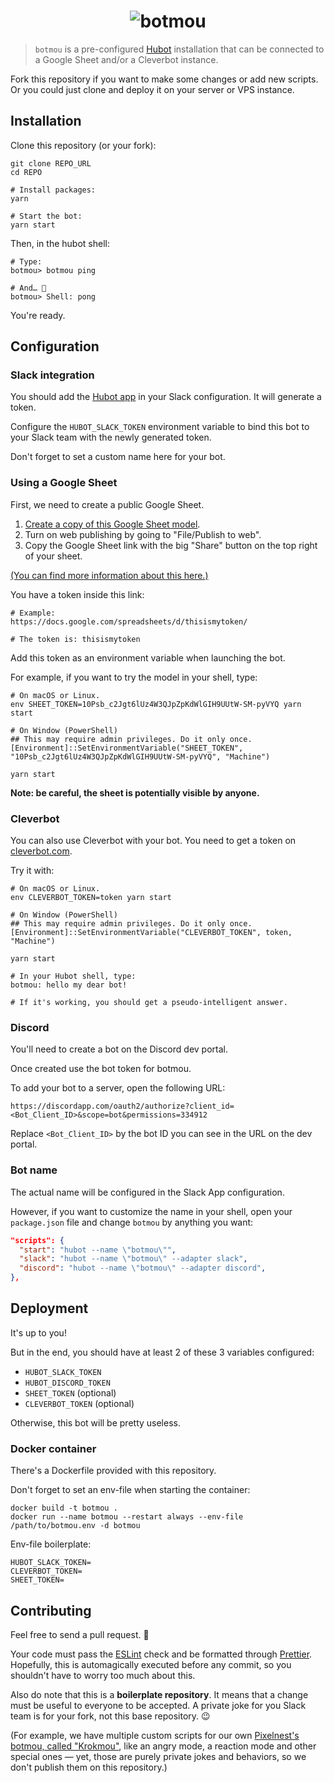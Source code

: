# <center>![botmou](example.gif)</center>

> `botmou` is a pre-configured [Hubot](https://hubot.github.com) installation that can be connected to a Google Sheet and/or a Cleverbot instance.

Fork this repository if you want to make some changes or add new scripts. Or you could just clone and deploy it on your server or VPS instance.

## Installation

Clone this repository (or your fork):

```shell
git clone REPO_URL
cd REPO

# Install packages:
yarn

# Start the bot:
yarn start
```

Then, in the hubot shell:

```shell
# Type:
botmou> botmou ping

# And… 🎉
botmou> Shell: pong
```

You're ready.

## Configuration

### Slack integration

You should add the [Hubot app](https://slack.com/apps/A0F7XDU93-hubot) in your Slack configuration. It will generate a token.

Configure the `HUBOT_SLACK_TOKEN` environment variable to bind this bot to your Slack team with the newly generated token.

Don't forget to set a custom name here for your bot.

### Using a Google Sheet

First, we need to create a public Google Sheet.

1. [Create a copy of this Google Sheet model](https://docs.google.com/spreadsheets/d/10Psb_c2Jgt6lUz4W3QJpZpKdWlGIH9UUtW-SM-pyVYQ/edit#gid=0).
2. Turn on web publishing by going to "File/Publish to web".
3. Copy the Google Sheet link with the big "Share" button on the top right of your sheet.

[(You can find more information about this here.)](https://github.com/theoephraim/node-google-spreadsheet#unauthenticated-access-read-only-access-on-public-docs)

You have a token inside this link:

```shell
# Example:
https://docs.google.com/spreadsheets/d/thisismytoken/

# The token is: thisismytoken
```

Add this token as an environment variable when launching the bot.

For example, if you want to try the model in your shell, type:

```shell
# On macOS or Linux.
env SHEET_TOKEN=10Psb_c2Jgt6lUz4W3QJpZpKdWlGIH9UUtW-SM-pyVYQ yarn start
```

```shell
# On Window (PowerShell)
## This may require admin privileges. Do it only once.
[Environment]::SetEnvironmentVariable("SHEET_TOKEN", "10Psb_c2Jgt6lUz4W3QJpZpKdWlGIH9UUtW-SM-pyVYQ", "Machine")

yarn start
```

**Note: be careful, the sheet is potentially visible by anyone.**

### Cleverbot

You can also use Cleverbot with your bot. You need to get a token on [cleverbot.com](https://www.cleverbot.com/api/my-account/).

Try it with:

```shell
# On macOS or Linux.
env CLEVERBOT_TOKEN=token yarn start
```

```shell
# On Window (PowerShell)
## This may require admin privileges. Do it only once.
[Environment]::SetEnvironmentVariable("CLEVERBOT_TOKEN", token, "Machine")

yarn start
```

```shell
# In your Hubot shell, type:
botmou: hello my dear bot!

# If it's working, you should get a pseudo-intelligent answer.
```

### Discord

You'll need to create a bot on the Discord dev portal.

Once created use the bot token for botmou.

To add your bot to a server, open the following URL:

`https://discordapp.com/oauth2/authorize?client_id=<Bot_Client_ID>&scope=bot&permissions=334912`

Replace `<Bot_Client_ID>` by the bot ID you can see in the URL on the dev portal.

### Bot name

The actual name will be configured in the Slack App configuration.

However, if you want to customize the name in your shell, open your `package.json` file and change `botmou` by anything you want:

```json
"scripts": {
  "start": "hubot --name \"botmou\"",
  "slack": "hubot --name \"botmou\" --adapter slack",
  "discord": "hubot --name \"botmou\" --adapter discord",
},
```

## Deployment

It's up to you!

But in the end, you should have at least 2 of these 3 variables configured:

- `HUBOT_SLACK_TOKEN`
- `HUBOT_DISCORD_TOKEN`
- `SHEET_TOKEN` (optional)
- `CLEVERBOT_TOKEN` (optional)

Otherwise, this bot will be pretty useless.

### Docker container

There's a Dockerfile provided with this repository.

Don't forget to set an env-file when starting the container:

```shell
docker build -t botmou .
docker run --name botmou --restart always --env-file /path/to/botmou.env -d botmou
```

Env-file boilerplate:

```
HUBOT_SLACK_TOKEN=
CLEVERBOT_TOKEN=
SHEET_TOKEN=
```

## Contributing

Feel free to send a pull request. 🙏

Your code must pass the [ESLint](https://eslint.org/) check and be formatted through [Prettier](https://prettier.io/). Hopefully, this is automagically executed before any commit, so you shouldn't have to worry too much about this.

Also do note that this is a **boilerplate repository**. It means that a change must be useful to everyone to be accepted. A private joke for you Slack team is for your fork, not this base repository. 😉

(For example, we have multiple custom scripts for our own [Pixelnest's botmou, called "Krokmou"](https://pixelnest.io/), like an angry mode, a reaction mode and other special ones — yet, those are purely private jokes and behaviors, so we don't publish them on this repository.)
